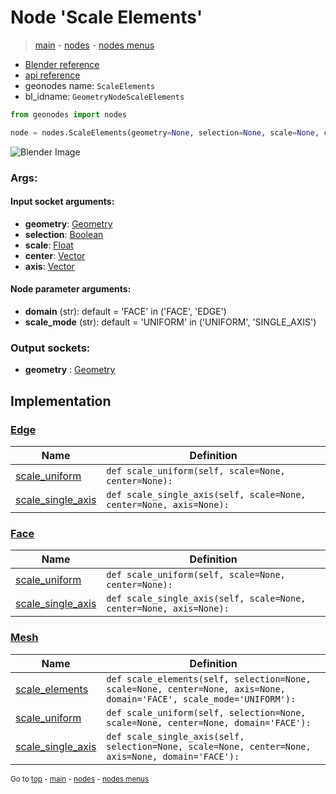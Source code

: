 # Node 'Scale Elements'

> [main](../structure.md) - [nodes](nodes.md) - [nodes menus](nodes_menus.md)

- [Blender reference](https://docs.blender.org/manual/en/latest/modeling/geometry_nodes/mesh/scale_elements.html)
- [api reference](https://docs.blender.org/api/current/bpy.types.GeometryNodeScaleElements.html)
- geonodes name: `ScaleElements`
- bl_idname: `GeometryNodeScaleElements`

```python
from geonodes import nodes

node = nodes.ScaleElements(geometry=None, selection=None, scale=None, center=None, axis=None, domain='FACE', scale_mode='UNIFORM')
```

![Blender Image](https://docs.blender.org/manual/en/latest/_images/node-types_GeometryNodeScaleElements.webp)

### Args:

#### Input socket arguments:

- **geometry**: [Geometry](Geometry.md)
- **selection**: [Boolean](Boolean.md)
- **scale**: [Float](Float.md)
- **center**: [Vector](Vector.md)
- **axis**: [Vector](Vector.md)

#### Node parameter arguments:

- **domain** (str): default = 'FACE' in ('FACE', 'EDGE')
- **scale_mode** (str): default = 'UNIFORM' in ('UNIFORM', 'SINGLE_AXIS')

### Output sockets:

- **geometry** : [Geometry](Geometry.md)

## Implementation

### [Edge](Edge.md)

| Name | Definition |
|------|------------|
 | [scale_uniform](Edge.md#scale_uniform) | `def scale_uniform(self, scale=None, center=None):` |
 | [scale_single_axis](Edge.md#scale_single_axis) | `def scale_single_axis(self, scale=None, center=None, axis=None):` |

### [Face](Face.md)

| Name | Definition |
|------|------------|
 | [scale_uniform](Face.md#scale_uniform) | `def scale_uniform(self, scale=None, center=None):` |
 | [scale_single_axis](Face.md#scale_single_axis) | `def scale_single_axis(self, scale=None, center=None, axis=None):` |

### [Mesh](Mesh.md)

| Name | Definition |
|------|------------|
 | [scale_elements](Mesh.md#scale_elements) | `def scale_elements(self, selection=None, scale=None, center=None, axis=None, domain='FACE', scale_mode='UNIFORM'):` |
 | [scale_uniform](Mesh.md#scale_uniform) | `def scale_uniform(self, selection=None, scale=None, center=None, domain='FACE'):` |
 | [scale_single_axis](Mesh.md#scale_single_axis) | `def scale_single_axis(self, selection=None, scale=None, center=None, axis=None, domain='FACE'):` |

<sub>Go to [top](#node-Scale-Elements) - [main](../structure.md) - [nodes](nodes.md) - [nodes menus](nodes_menus.md)</sub>

